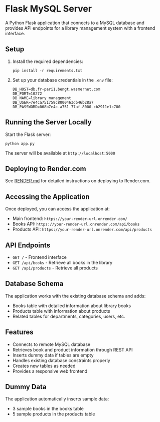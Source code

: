 # Flask MySQL Server

A Python Flask application that connects to a MySQL database and provides API endpoints for a library management system with a frontend interface.

## Setup

1. Install the required dependencies:
   ```
   pip install -r requirements.txt
   ```

2. Set up your database credentials in the `.env` file:
   ```
   DB_HOST=db.fr-pari1.bengt.wasmernet.com
   DB_PORT=10272
   DB_NAME=library_management
   DB_USER=7e4ca751759c8000463db46b28a7
   DB_PASSWORD=068b7e4c-a751-77af-8000-cb2911e1c700
   ```

## Running the Server Locally

Start the Flask server:
```
python app.py
```

The server will be available at `http://localhost:5000`

## Deploying to Render.com

See [RENDER.md](RENDER.md) for detailed instructions on deploying to Render.com.

## Accessing the Application

Once deployed, you can access the application at:
- Main frontend: `https://your-render-url.onrender.com/`
- Books API: `https://your-render-url.onrender.com/api/books`
- Products API: `https://your-render-url.onrender.com/api/products`

## API Endpoints

- `GET /` - Frontend interface
- `GET /api/books` - Retrieve all books in the library
- `GET /api/products` - Retrieve all products

## Database Schema

The application works with the existing database schema and adds:
- Books table with detailed information about library books
- Products table with information about products
- Related tables for departments, categories, users, etc.

## Features

- Connects to remote MySQL database
- Retrieves book and product information through REST API
- Inserts dummy data if tables are empty
- Handles existing database constraints properly
- Creates new tables as needed
- Provides a responsive web frontend

## Dummy Data

The application automatically inserts sample data:
- 3 sample books in the books table
- 5 sample products in the products table